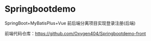 # Springbootdemo
SpringBoot+MyBatisPlus+Vue 前后端分离项目实现登录注册(后端)

前端代码仓库：https://github.com/Oxygen404/Springbootdemo-front

